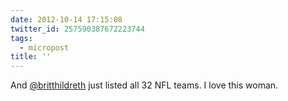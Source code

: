 ```yaml
---
date: 2012-10-14 17:15:08
twitter_id: 257590387672223744
tags:
  - micropost
title: ''
---
```


And [@britthildreth](https://twitter.com/britthildreth) just listed all 32 NFL teams. I love this woman.
